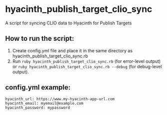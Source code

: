# hyacinth_publish_target_clio_sync
A script for syncing CLIO data to Hyacinth for Publish Targets

## How to run the script:

1. Create config.yml file and place it in the same directory as hyacinth_publish_target_clio_sync.rb
2. Run `ruby hyacinth_publish_target_clio_sync.rb` (for error-level output) or `ruby hyacinth_publish_target_clio_sync.rb --debug` (for debug-level output).

## config.yml example:
```
hyacinth_url: https://www.my-hyacinth-app-url.com
hyacinth_email: myemail@example.com
hyacinth_password: mypassword
```
